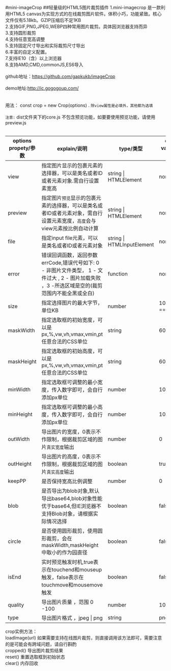 #mini-imageCrop
##轻量级的HTML5图片裁剪插件
1.mini-imagecrop 是一款利用HTML5
canvas为实现方式的在线裁剪图片软件。体积小巧，功能紧致。核心文件仅有5.18kb。GZIP压缩后不足1KB
<br />
2.支持GIF,PNG,JPEG,WEBP四种常用图片裁剪。具体因浏览器支持而异 <br />
3.支持圆形裁剪 <br />
4.支持任意宽高调整<br />
5.支持固定尺寸导出和实际裁剪尺寸导出<br />
6.丰富的自定义配置。<br />
7.支持IE10（含）以上浏览器 <br />
8.支持AMD,CMD,commonJS,ES6导入<br />
<br />
github地址：https://github.com/gapkukb/imageCrop<br /><br />
demo地址:http://ic.gogogoup.com/<br /><br /><br />
用法： const crop = new Crop(options) . `除view属性是必填外，其他都为选填`
<br /><br />
`注意:` dist文件夹下的core.js 不包含预览功能，如要要使用预览功能，请使用preview.js
<br /><br />

| options propety/参数  | explain/说明 |type/类型  | defualt value/默认值 |
| ------------- | ------------- | ------------- | ------------- |
| view  |指定图片显示的包裹元素的选择器，可以是类名或者ID或者元素对象.需自行设置素宽高 | string &#124; HTMLElement  | none  |
| preview  |指定图片`预览`显示的包裹元素的选择器，可以是类名或者ID或者元素对象，需自行设置元素宽度，`高度`会与view元素按比例自动计算 | string &#124; HTMLElement  | none  |
| file  |指定input file元素，可以是类名或者ID或者元素对象 | string &#124; HTMLInputElement  | none  |
| error  |错误回调函数，返回参数errCode,错误代号如下: 0 - 非图片文件类型， 1 - 文件过大 , 2 - 图片加载失败 ，3 -所选区域是空的(裁剪范围内不能全黑或全白)|function | none  |
| size  |指定选择图片的最大字节，单位KB|number | 1024*1024*5 == 5M  |
| maskWidth  |指定选取框的初始宽度，可以是px,%,vw,vh,vmax,vmin,pt任意合法的CSS单位|string | 60%  |
| maskHeight  |指定选取框的初始高度，可以是px,%,vw,vh,vmax,vmin,pt任意合法的CSS单位|string | 60%  |
| minWidth  |指定选取框可调整的最小宽度，传入数字即可，会自行添加px单位|number | 100  |
| minHeight  |指定选取框可调整的最小高度，传入数字即可，会自行添加px单位|number | 100  |
| outWidth  |导出图片的宽度，0表示不作限制，根据裁剪区域的图片`真实宽度`输出|number | 0  |
| outHeight  |导出图片的高度，0表示不作限制，根据裁剪区域的图片`真实高度`输出|boolean | true  |
| keepPP  |是否保持宽高比例调整|number | 0  |
| blob  |是否导出为blob对象,默认导出base64,blob对象性能优于base64,但IE浏览器不支持Blob对象，请根据实际情况选择|boolean | false |
| circle  |是否使用圆形裁剪，使用圆形裁剪，会在maskWidth,maskHeight中取小的作为园直径|boolean | false |
| isEnd  |实时预览触发时机,true表示在touchend和mouseup触发，false表示在touchmove和mousemove触发|boolean | false |
| quality  |导出图片质量 ，范围 0 -100|number | 100 |
| type  |导出图片格式 ，jpeg &#124; png| string | png |


crop实例方法：<br>
loadImage(url) 如果需要支持在线图片裁剪，则直接调用该方法即可，需要注意的是可能会有跨域问题，请自行斟酌<br>
cropped() 导出图片裁剪结果<br>
reset() 重置选取框到初始状态<br>
clear() 内存回收<br>